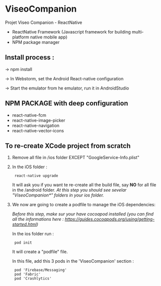 # ViseoCompanion
Projet Viseo Companion - ReactNative

- ReactNative Framework (Javascript framework for building multi-platform native mobile app)
- NPM package manager


## Install process :

-> npm install

-> In Webstorm, set the Android React-native configuration

-> Start the emulator from he emulator, run it in AndroidStudio

## NPM PACKAGE with deep configuration

  - react-native-fcm
  - react-native-image-picker
  - react-native-navigation
  - react-native-vector-icons

## To re-create XCode project from scratch

1. Remove all file in /ios folder EXCEPT "GoogleService-Info.plist"
2. In the iOS folder :

        react-native upgrade

    It will ask you if you want te re-create all the build file, say **NO** for all file in the /android folder.
    *At this step you should see sevelar "ViseoCompanion\*" folders in your ios folder.*

3. We now are going to create a podfile to manage the iOS dependencies:

    *Before this step, make sur your have cocoapod installed (you can find all the informations here : https://guides.cocoapods.org/using/getting-started.html)*

    In the ios folder run :

        pod init

    It will create a "podfile" file.

    In this file, add this 3 pods in the 'ViseoCompanion' section :

        pod 'Firebase/Messaging'
        pod 'Fabric'
        pod 'Crashlytics'





